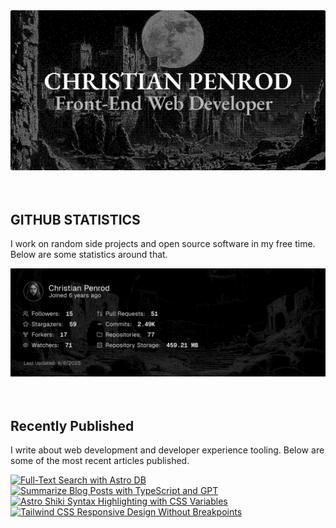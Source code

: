 
<picture>
  <source media="(prefers-color-scheme: dark)" srcset="assets/banner.dark.png?v=16a32e1f-5788-4f2e-a424-eb371616a6d3" width="843px" />
  <source media="(prefers-color-scheme: light)" srcset="assets/banner.light.png?v=16a32e1f-5788-4f2e-a424-eb371616a6d3" width="843px" />
  <img src="assets/banner.dark.png?v=16a32e1f-5788-4f2e-a424-eb371616a6d3" alt="Banner" width="843px" />
</picture>
<br />
<br />
<br />
<h2>GITHUB STATISTICS</h2>
<p>I work on random side projects and open source software in my free time. Below are some statistics around that.</p>
<picture>
  <source media="(prefers-color-scheme: dark)" srcset="assets/statistics.dark.png?v=16a32e1f-5788-4f2e-a424-eb371616a6d3" width="843px" />
  <source media="(prefers-color-scheme: light)" srcset="assets/statistics.light.png?v=16a32e1f-5788-4f2e-a424-eb371616a6d3" width="843px" />
  <img src="assets/statistics.dark.png?v=16a32e1f-5788-4f2e-a424-eb371616a6d3" alt="Github Statistics" width="843px" />
</picture>
<br />
<br />
<br />
<h2>Recently Published</h2>
<p>I write about web development and developer experience tooling. Below are some of the most recent articles published.</p>
<a href="https://christianpenrod.com/blog/full-text-search-with-astro-db"><img src="https://christianpenrod.com/blog/full-text-search-with-astro-db.png?v=16a32e1f-5788-4f2e-a424-eb371616a6d3" alt="Full-Text Search with Astro DB" width="421px" /></a>
<a href="https://christianpenrod.com/blog/summarize-blog-posts-with-typescript-and-gpt"><img src="https://christianpenrod.com/blog/summarize-blog-posts-with-typescript-and-gpt.png?v=16a32e1f-5788-4f2e-a424-eb371616a6d3" alt="Summarize Blog Posts with TypeScript and GPT" width="421px" /></a>
<a href="https://christianpenrod.com/blog/astro-shiki-syntax-highlighting-with-css-variables"><img src="https://christianpenrod.com/blog/astro-shiki-syntax-highlighting-with-css-variables.png?v=16a32e1f-5788-4f2e-a424-eb371616a6d3" alt="Astro Shiki Syntax Highlighting with CSS Variables" width="421px" /></a>
<a href="https://christianpenrod.com/blog/tailwindcss-responsive-design-without-breakpoints"><img src="https://christianpenrod.com/blog/tailwindcss-responsive-design-without-breakpoints.png?v=16a32e1f-5788-4f2e-a424-eb371616a6d3" alt="Tailwind CSS Responsive Design Without Breakpoints" width="421px" /></a>

